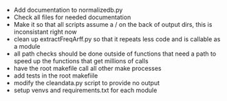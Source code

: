 * Add documentation to normalizedb.py
* Check all files for needed documentation
* Make it so that all scripts assume a / on the back of output dirs, this is inconsistant right now
* clean up extractFreqArff.py so that it repeats less code and is callable as a module
* all path checks should be done outside of functions that need a path to speed up the functions that get millions of calls
* have the root makefile call all other make processes 
* add tests in the root makefiile
* modify the cleandata.py script to provide no output
* setup venvs and requirements.txt for each module
